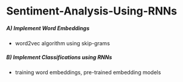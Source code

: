 # Sentiment-Analysis-Using-RNNs
 ##### A)  Implement Word Embeddings 
 -  word2vec algorithm using skip-grams 


##### B) Implement Classifications using RNNs 
 -  training word embeddings, pre-trained embedding models
